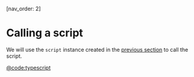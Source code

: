 [nav_order: 2]

# Calling a script

We will use the `script` instance created in the [previous section](./instantiating-a-script.md) to call the script.

[@code:typescript](./packages/script/src/script.test.ts#typedoc:script-call)
